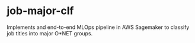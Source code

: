 # job-major-clf
Implements and end-to-end MLOps pipeline in AWS Sagemaker to classify job titles into major O*NET groups.

